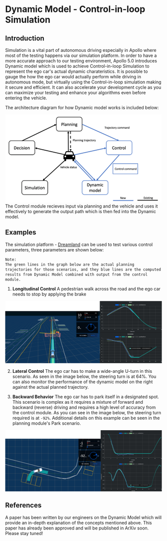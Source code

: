 # Dynamic Model - Control-in-loop Simulation

## Introduction

Simulation is a vital part of autonomous driving especially in Apollo where most of the testing happens via our simulation platform. In order to have a more accurate approach to our testing environment, Apollo 5.0 introduces Dynamic model which is used to achieve Control-in-loop Simulation to represent the ego car's actual dynamic charateristics. It is possible to gauge the how the ego car would actually perform while driving in autonomous mode, but virtually using the Control-in-loop simulation making it secure and efficient. It can also accelerate your development cycle as you can maximize your testing and enhance your algorithms even before entering the vehicle.

The architecture diagram for how Dynamic model works is included below:

![](images/architecture.png)
The Control module recieves input via planning and the vehicle and uses it effectively to generate the output path which is then fed into the Dynamic model. 

## Examples

The simulation platform - [Dreamland](http://apollo.auto/platform/simulation.html) can be used to test various control parameters, three parameters are shown below:

```
Note:
The green lines in the graph below are the actual planning trajectories for those scenarios, and they blue lines are the computed results from Dynamic Model combined with output from the control module.
```

1. **Longitudinal Control**
A pedestrian walk across the road and the ego car needs to stop by applying the brake 

![](images/Longitudinal.png)

2. **Lateral Control**
The ego car has to make a wide-angle U-turn in this scenario. As seen in the image below, the steering turn is at 64%. You can also monitor the performance of the dynamic model on the right against the actual planned trajectory.

3. **Backward Behavior** 
The ego car has to park itself in a designated spot. This scenario is complex as it requires a mixture of forward and backward (reverse) driving and requires a high level of accuracy from the control module. As you can see in the image below, the steering turn required is at `-92%`. Additional details on this example can be seen in the planning module's Park scenario.

![](images/Backward.png)

## References

A paper has been written by our engineers on the Dynamic Model which will provide an in-depth explanation of the concepts mentioned above. This paper has already been approved and will be published in ArXiv soon. Please stay tuned!